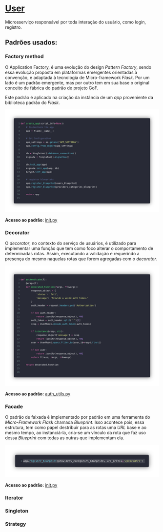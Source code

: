 # [User](https://github.com/pax-app/User)

Microsserviço responsável por toda interação do usuário, como login, registro.

## Padrões usados:

### Factory method

O Application Factory, é uma evolução do design _Pattern Factory_, sendo essa evolução proposta em plataformas emergentes orientadas à convenção, e adaptada à tecnologia de Micro-framework _Flask_. Por um lado é um padrão emergente, mas por outro tem em sua base o original conceito de fábrica do padrão de projeto GoF.

Este padrão é aplicado na criação da instância de um _app_ proveniente da biblioteca padrão do _Flask_.

![ApplicationFactory](../../../../assets/design-patterns/User/ApplicationFactory.png)

**Acesso ao padrão:** [init.py](https://github.com/pax-app/User/blob/devel/project/__init__.py)

### Decorator

O _decorator_, no contexto do serviço de usuários, é utilizado para implementar uma função que tem como foco alterar o comportamento de determinadas rotas. Assim, executando a validação e requerindo a presença do mesmo naquelas rotas que forem agregadas com o _decorator_.

![Decorator](../../../../assets/design-patterns/User/Decorator.png)

**Acesso ao padrão:** [auth_utils.py](https://github.com/pax-app/User/blob/devel/project/api/utils/auth_utils.py)

### Facade

O padrão de faixada é implementado por padrão em uma ferramenta do _Micro-Framework_ _Flask_ chamada _Blueprint_. Isso acontece pois, essa estrutura, tem como papel destribuir para as rotas uma _URL_ base e ao mesmo tempo, ao instanciá-la, cria-se um vínculo da rota que faz uso dessa _Blueprint_ com todas as outras que implementam ela.

![Facade](../../../../assets/design-patterns/User/Facade.png)

**Acesso ao padrão:** [init.py](https://github.com/pax-app/User/blob/devel/project/__init__.py)

### Iterator

### Singleton

### Strategy
